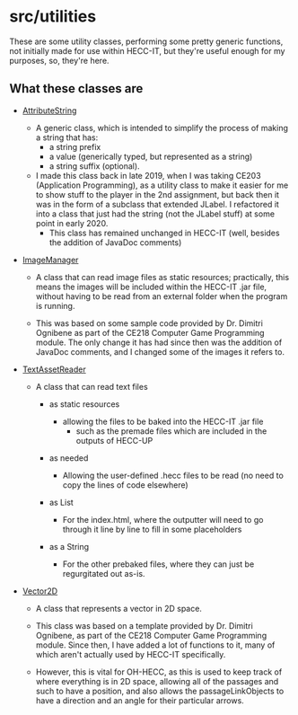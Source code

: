 # **src/utilities**

These are some utility classes, performing some pretty generic functions, not initially made for use within HECC-IT,
but they're useful enough for my purposes, so, they're here.

## What these classes are

* [AttributeString](./AttributeString.java)
    * A generic class, which is intended to simplify the process of making a string that has:
        * a string prefix
        * a value (generically typed, but represented as a string)
        * a string suffix (optional).
    * I made this class back in late 2019, when I was taking CE203 (Application Programming), as a utility class 
      to make it easier for me to show stuff to the player in the 2nd assignment, but back then it was in the form of
      a subclass that extended JLabel. I refactored it into a class that just had the string (not the JLabel stuff)
      at some point in early 2020.
        * This class has remained unchanged in HECC-IT (well, besides the addition of JavaDoc comments)
    
* [ImageManager](./ImageManager.java)
    * A class that can read image files as static resources; practically, this means the images will be included within
      the HECC-IT .jar file, without having to be read from an external folder when the program is running.
      
    * This was based on some sample code provided by Dr. Dimitri Ognibene as part of the CE218 Computer Game Programming
      module. The only change it has had since then was the addition of JavaDoc comments, and I changed some of the
      images it refers to.
      
* [TextAssetReader](./TextAssetReader.java)
    * A class that can read text files
        * as static resources
            * allowing the files to be baked into the HECC-IT .jar file
                * such as the premade files which are included in the outputs of HECC-UP
        * as needed
            * Allowing the user-defined .hecc files to be read (no need to copy the lines of code elsewhere)
    
        * as List<String>
            * For the index.html, where the outputter will need to go through it line by line to
              fill in some placeholders
              
        * as a String
            * For the other prebaked files, where they can just be regurgitated out as-is.
    
* [Vector2D](./Vector2D.java)
    * A class that represents a vector in 2D space.
    
    * This class was based on a template provided by Dr. Dimitri Ognibene,
      as part of the CE218 Computer Game Programming module. Since then, I have added a lot of functions to it,
      many of which aren't actually used by HECC-IT specifically.
      
    * However, this is vital for OH-HECC, as this is used to keep track of where everything is in 2D space,
      allowing all of the passages and such to have a position, and also allows the passageLinkObjects to have a 
      direction and an angle for their particular arrows.
